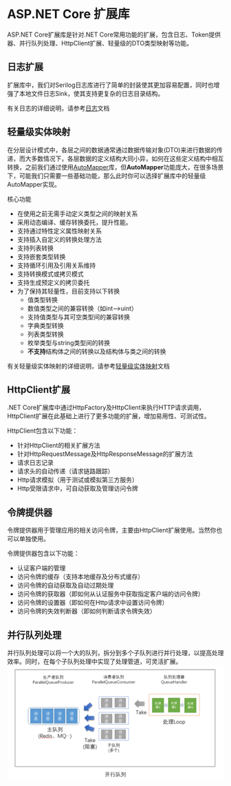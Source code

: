 # ASP.NET Core 扩展库

ASP.NET Core扩展库是针对.NET Core常用功能的扩展，包含日志、Token提供器、并行队列处理、HttpClient扩展、轻量级的DTO类型映射等功能。

## 日志扩展

扩展库中，我们对Serilog日志库进行了简单的封装使其更加容易配置，同时也增强了本地文件日志Sink，使其支持更复杂的日志目录结构。

有关日志的详细说明，请参考[日志](./doc/Logging.md)文档

## 轻量级实体映射

在分层设计模式中，各层之间的数据通常通过数据传输对象(DTO)来进行数据的传递，而大多数情况下，各层数据的定义结构大同小异，如何在这些定义结构中相互转换，之前我们通过使用[AutoMapper](http://automapper.org/)库，但**AutoMapper**功能庞大，在很多场景下，可能我们只需要一些基础功能，那么此时你可以选择扩展库中的轻量级AutoMapper实现。

核心功能

- 在使用之前无需手动定义类型之间的映射关系
- 采用动态编译、缓存转换委托，提升性能。
- 支持通过特性定义属性映射关系
- 支持插入自定义的转换处理方法
- 支持列表转换
- 支持嵌套类型转换
- 支持循环引用及引用关系维持
- 支持转换模式或拷贝模式
- 支持生成预定义的拷贝委托
- 为了保持其轻量性，目前支持以下转换
  - 值类型转换
  - 数值类型之间的兼容转换（如int-->uint）
  - 支持值类型与其可空类型间的兼容转换
  - 字典类型转换
  - 列表类型转换
  - 枚举类型与string类型间的转换
  - **不支持**结构体之间的转换以及结构体与类之间的转换

有关轻量级实体映射的详细说明，请参考[轻量级实体映射](./doc/LightweightMapper.md)文档
  
## HttpClient扩展

.NET Core扩展库中通过HttpFactory及HttpClient来执行HTTP请求调用，HttpClient扩展在此基础上进行了更多功能的扩展，增加易用性、可测试性。

HttpClient包含以下功能：

- 针对HttpClient的相关扩展方法
- 针对HttpRequestMessage及HttpResponseMessage的扩展方法
- 请求日志记录
- 请求头的自动传递（请求链路跟踪）
- Http请求模拟（用于测试或模拟第三方服务）
- Http受限请求中，可自动获取及管理访问令牌

## 令牌提供器

令牌提供器用于管理应用的相关访问令牌，主要由HttpClient扩展使用。当然你也可以单独使用。

令牌提供器包含以下功能：

- 认证客户端的管理
- 访问令牌的缓存（支持本地缓存及分布式缓存）
- 访问令牌的自动获取及自动过期处理
- 访问令牌的获取器（即如何从认证服务中获取指定客户端的访问令牌）
- 访问令牌的设置器（即如何在Http请求中设置访问令牌）
- 访问令牌的失效判断器（即如何判断请求令牌失效）

## 并行队列处理

并行队列处理可以将一个大的队列，拆分到多个子队列进行并行处理，以提高处理效率。同时，在每个子队列处理中实现了处理管道，可灵活扩展。
![Img](并行队列.png)